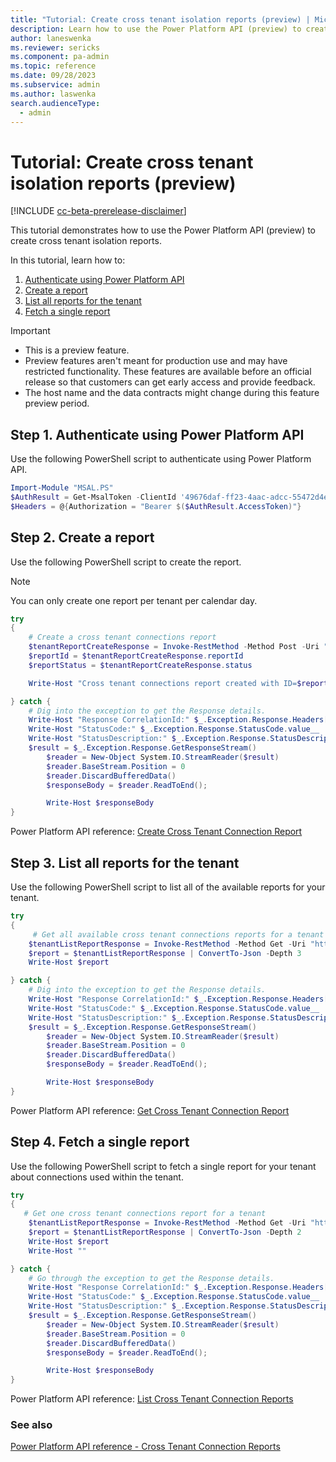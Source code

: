 ```yaml
---
title: "Tutorial: Create cross tenant isolation reports (preview) | Microsoft Docs"
description: Learn how to use the Power Platform API (preview) to create cross tenant isolation reports (preview).
author: laneswenka
ms.reviewer: sericks
ms.component: pa-admin
ms.topic: reference
ms.date: 09/28/2023
ms.subservice: admin
ms.author: laswenka
search.audienceType: 
  - admin
---
```


# Tutorial: Create cross tenant isolation reports (preview)

[!INCLUDE [cc-beta-prerelease-disclaimer](../includes/cc-beta-prerelease-disclaimer.md)]

This tutorial demonstrates how to use the Power Platform API (preview) to create cross tenant isolation reports.

In this tutorial, learn how to:

1. [Authenticate using Power Platform API](#step-1-authenticate-using-power-platform-api)
1. [Create a report](#step-2-create-a-report)
1. [List all reports for the tenant](#step-3-list-all-reports-for-the-tenant)
1. [Fetch a single report](#step-4-fetch-a-single-report)

> [!IMPORTANT]
> - This is a preview feature.
> - Preview features aren't meant for production use and may have restricted functionality. These features are available before an official release so that customers can get early access and provide feedback.
> - The host name and the data contracts might change during this feature preview period.

## Step 1. Authenticate using Power Platform API

Use the following PowerShell script to authenticate using Power Platform API.

```PowerShell
Import-Module "MSAL.PS"
$AuthResult = Get-MsalToken -ClientId '49676daf-ff23-4aac-adcc-55472d4e2ce0' -Scope 'https://api.powerplatform.com/.default'
$Headers = @{Authorization = "Bearer $($AuthResult.AccessToken)"}
```

## Step 2. Create a report

Use the following PowerShell script to create the report.

> [!NOTE]
> You can only create one report per tenant per calendar day.

```PowerShell
try 
{
    # Create a cross tenant connections report
    $tenantReportCreateResponse = Invoke-RestMethod -Method Post -Uri "https://api.powerplatform.com/governance/crossTenantConnectionReports?api-version=2022-03-01-preview" -Headers $Headers -Body ""
    $reportId = $tenantReportCreateResponse.reportId
    $reportStatus = $tenantReportCreateResponse.status

    Write-Host "Cross tenant connections report created with ID=$reportId and status=$reportStatus" 

} catch {
    # Dig into the exception to get the Response details.
    Write-Host "Response CorrelationId:" $_.Exception.Response.Headers["x-ms-correlation-id"]
    Write-Host "StatusCode:" $_.Exception.Response.StatusCode.value__ 
    Write-Host "StatusDescription:" $_.Exception.Response.StatusDescription
    $result = $_.Exception.Response.GetResponseStream()
        $reader = New-Object System.IO.StreamReader($result)
        $reader.BaseStream.Position = 0
        $reader.DiscardBufferedData()
        $responseBody = $reader.ReadToEnd();

        Write-Host $responseBody
}
```

Power Platform API reference: [Create Cross Tenant Connection Report](/rest/api/power-platform/governance/cross-tenant-connection-reports/create-cross-tenant-connection-report)

## Step 3. List all reports for the tenant

Use the following PowerShell script to list all of the available reports for your tenant.

```PowerShell
try 
{
     # Get all available cross tenant connections reports for a tenant
    $tenantListReportResponse = Invoke-RestMethod -Method Get -Uri "https://api.powerplatform.com/governance/crossTenantConnectionReports?api-version=2022-03-01-preview" -Headers $Headers
    $report = $tenantListReportResponse | ConvertTo-Json -Depth 3 
    Write-Host $report 

} catch {
    # Dig into the exception to get the Response details.
    Write-Host "Response CorrelationId:" $_.Exception.Response.Headers["x-ms-correlation-id"]
    Write-Host "StatusCode:" $_.Exception.Response.StatusCode.value__ 
    Write-Host "StatusDescription:" $_.Exception.Response.StatusDescription
    $result = $_.Exception.Response.GetResponseStream()
        $reader = New-Object System.IO.StreamReader($result)
        $reader.BaseStream.Position = 0
        $reader.DiscardBufferedData()
        $responseBody = $reader.ReadToEnd();

        Write-Host $responseBody
}
```

Power Platform API reference: [Get Cross Tenant Connection Report](/rest/api/power-platform/governance/cross-tenant-connection-reports/get-cross-tenant-connection-report)

## Step 4. Fetch a single report

Use the following PowerShell script to fetch a single report for your tenant about connections used within the tenant.

```PowerShell
try 
{
   # Get one cross tenant connections report for a tenant
    $tenantListReportResponse = Invoke-RestMethod -Method Get -Uri "https://api.powerplatform.com/governance/crossTenantConnectionReports/{$reportId}?api-version=2022-03-01-preview" -Headers $Headers
    $report = $tenantListReportResponse | ConvertTo-Json -Depth 2 
    Write-Host $report
    Write-Host "" 

} catch {
    # Go through the exception to get the Response details.
    Write-Host "Response CorrelationId:" $_.Exception.Response.Headers["x-ms-correlation-id"]
    Write-Host "StatusCode:" $_.Exception.Response.StatusCode.value__ 
    Write-Host "StatusDescription:" $_.Exception.Response.StatusDescription
    $result = $_.Exception.Response.GetResponseStream()
        $reader = New-Object System.IO.StreamReader($result)
        $reader.BaseStream.Position = 0
        $reader.DiscardBufferedData()
        $responseBody = $reader.ReadToEnd();

        Write-Host $responseBody
}
```

Power Platform API reference: [List Cross Tenant Connection Reports](/rest/api/power-platform/governance/cross-tenant-connection-reports/list-cross-tenant-connection-reports)

### See also

[Power Platform API reference - Cross Tenant Connection Reports](/rest/api/power-platform/governance/cross-tenant-connection-reports)

